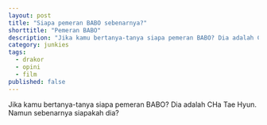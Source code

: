 ```yaml
---
layout: post
title: "Siapa pemeran BABO sebenarnya?"
shorttitle: "Pemeran BABO"
description: "Jika kamu bertanya-tanya siapa pemeran BABO? Dia adalah CHa Tae Hyun. Siapakah dia?"
category: junkies
tags:
  - drakor
  - opini
  - film
published: false
---
```


Jika kamu bertanya-tanya siapa pemeran BABO? Dia adalah CHa Tae Hyun. Namun sebenarnya siapakah dia?
